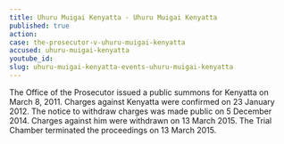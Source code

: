 ```yaml
---
title: Uhuru Muigai Kenyatta - Uhuru Muigai Kenyatta
published: true
action:
case: the-prosecutor-v-uhuru-muigai-kenyatta
accused: uhuru-muigai-kenyatta
youtube_id:
slug: uhuru-muigai-kenyatta-events-uhuru-muigai-kenyatta
---
```



The Office of the Prosecutor issued a public summons for Kenyatta on March 8, 2011. Charges against Kenyatta were confirmed on 23 January 2012. The notice to withdraw charges was made public on 5 December 2014. Charges against him were withdrawn on 13 March 2015. The Trial Chamber terminated the proceedings on 13 March 2015.